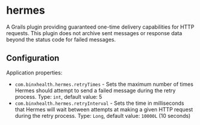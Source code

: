 # hermes
A Grails plugin providing guaranteed one-time delivery capabilities for HTTP requests.  This plugin does not archive sent
messages or response data beyond the status code for failed messages.

## Configuration

Application properties:

* `com.binxhealth.hermes.retryTimes` - Sets the maximum number of times Hermes should attempt to send a failed
message during the retry process.  Type: `int`, default value: 5
* `com.binxhealth.hermes.retryInterval` - Sets the time in milliseconds that Hermes will wait between attempts at
making a given HTTP request during the retry process.  Type: `Long`, default value: `10000L` (10 seconds)
